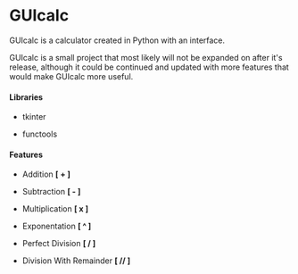# GUIcalc

GUIcalc is a calculator created in Python with an interface.

GUIcalc is a small project that most likely will not be expanded on after it's release, although it could be continued and updated with more features that would make GUIcalc more useful.

#### Libraries

* tkinter

* functools

#### Features

* Addition **[ + ]**

* Subtraction **[ - ]**

* Multiplication **[ x ]**

* Exponentation **[ ^ ]**

* Perfect Division **[ / ]**

* Division With Remainder **[ // ]**
